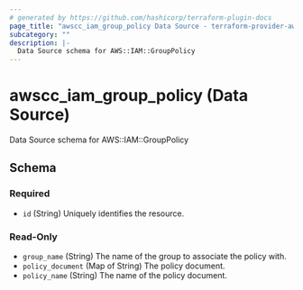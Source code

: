 ```yaml
---
# generated by https://github.com/hashicorp/terraform-plugin-docs
page_title: "awscc_iam_group_policy Data Source - terraform-provider-awscc"
subcategory: ""
description: |-
  Data Source schema for AWS::IAM::GroupPolicy
---
```


# awscc_iam_group_policy (Data Source)

Data Source schema for AWS::IAM::GroupPolicy



<!-- schema generated by tfplugindocs -->
## Schema

### Required

- `id` (String) Uniquely identifies the resource.

### Read-Only

- `group_name` (String) The name of the group to associate the policy with.
- `policy_document` (Map of String) The policy document.
- `policy_name` (String) The name of the policy document.


